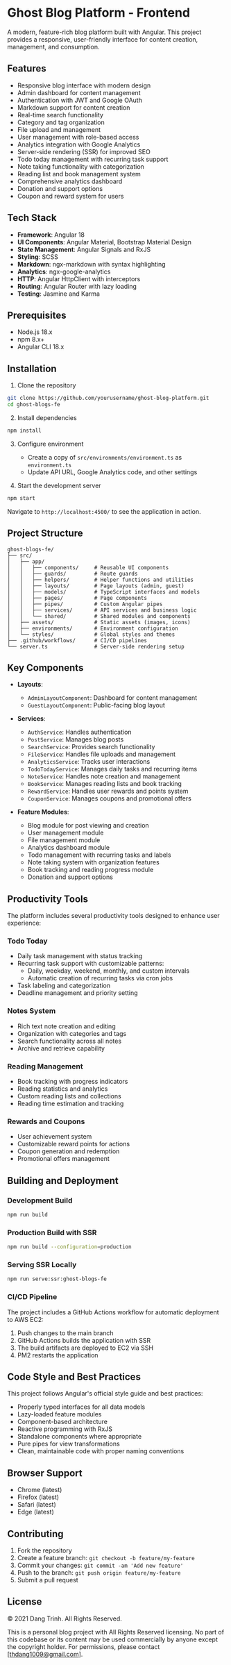 # Ghost Blog Platform - Frontend

A modern, feature-rich blog platform built with Angular. This project provides a responsive, user-friendly interface for content creation, management, and consumption.

## Features

- Responsive blog interface with modern design
- Admin dashboard for content management
- Authentication with JWT and Google OAuth
- Markdown support for content creation
- Real-time search functionality
- Category and tag organization
- File upload and management
- User management with role-based access
- Analytics integration with Google Analytics
- Server-side rendering (SSR) for improved SEO
- Todo today management with recurring task support
- Note taking functionality with categorization
- Reading list and book management system
- Comprehensive analytics dashboard
- Donation and support options
- Coupon and reward system for users

## Tech Stack

- **Framework**: Angular 18
- **UI Components**: Angular Material, Bootstrap Material Design
- **State Management**: Angular Signals and RxJS
- **Styling**: SCSS
- **Markdown**: ngx-markdown with syntax highlighting
- **Analytics**: ngx-google-analytics
- **HTTP**: Angular HttpClient with interceptors
- **Routing**: Angular Router with lazy loading
- **Testing**: Jasmine and Karma

## Prerequisites

- Node.js 18.x
- npm 8.x+
- Angular CLI 18.x

## Installation

1. Clone the repository
```bash
git clone https://github.com/yourusername/ghost-blog-platform.git
cd ghost-blogs-fe
```

2. Install dependencies
```bash
npm install
```

3. Configure environment
   - Create a copy of `src/environments/environment.ts` as `environment.ts`
   - Update API URL, Google Analytics code, and other settings

4. Start the development server
```bash
npm start
```
Navigate to `http://localhost:4500/` to see the application in action.

## Project Structure

```
ghost-blogs-fe/
├── src/
│   ├── app/
│   │   ├── components/     # Reusable UI components
│   │   ├── guards/         # Route guards
│   │   ├── helpers/        # Helper functions and utilities
│   │   ├── layouts/        # Page layouts (admin, guest)
│   │   ├── models/         # TypeScript interfaces and models
│   │   ├── pages/          # Page components
│   │   ├── pipes/          # Custom Angular pipes
│   │   ├── services/       # API services and business logic
│   │   └── shared/         # Shared modules and components
│   ├── assets/             # Static assets (images, icons)
│   ├── environments/       # Environment configuration
│   └── styles/             # Global styles and themes
├── .github/workflows/      # CI/CD pipelines
└── server.ts               # Server-side rendering setup
```

## Key Components

- **Layouts**: 
  - `AdminLayoutComponent`: Dashboard for content management
  - `GuestLayoutComponent`: Public-facing blog layout

- **Services**:
  - `AuthService`: Handles authentication
  - `PostService`: Manages blog posts
  - `SearchService`: Provides search functionality
  - `FileService`: Handles file uploads and management
  - `AnalyticsService`: Tracks user interactions
  - `TodoTodayService`: Manages daily tasks and recurring items
  - `NoteService`: Handles note creation and management
  - `BookService`: Manages reading lists and book tracking
  - `RewardService`: Handles user rewards and points system
  - `CouponService`: Manages coupons and promotional offers

- **Feature Modules**:
  - Blog module for post viewing and creation
  - User management module
  - File management module
  - Analytics dashboard module
  - Todo management with recurring tasks and labels
  - Note taking system with organization features
  - Book tracking and reading progress module
  - Donation and support options

## Productivity Tools

The platform includes several productivity tools designed to enhance user experience:

### Todo Today
- Daily task management with status tracking
- Recurring task support with customizable patterns:
  - Daily, weekday, weekend, monthly, and custom intervals
  - Automatic creation of recurring tasks via cron jobs
- Task labeling and categorization
- Deadline management and priority setting

### Notes System
- Rich text note creation and editing
- Organization with categories and tags
- Search functionality across all notes
- Archive and retrieve capability

### Reading Management
- Book tracking with progress indicators
- Reading statistics and analytics
- Custom reading lists and collections
- Reading time estimation and tracking

### Rewards and Coupons
- User achievement system
- Customizable reward points for actions
- Coupon generation and redemption
- Promotional offers management

## Building and Deployment

### Development Build
```bash
npm run build
```

### Production Build with SSR
```bash
npm run build --configuration=production
```

### Serving SSR Locally
```bash
npm run serve:ssr:ghost-blogs-fe
```

### CI/CD Pipeline

The project includes a GitHub Actions workflow for automatic deployment to AWS EC2:

1. Push changes to the main branch
2. GitHub Actions builds the application with SSR
3. The build artifacts are deployed to EC2 via SSH
4. PM2 restarts the application

## Code Style and Best Practices

This project follows Angular's official style guide and best practices:

- Properly typed interfaces for all data models
- Lazy-loaded feature modules
- Component-based architecture
- Reactive programming with RxJS
- Standalone components where appropriate
- Pure pipes for view transformations
- Clean, maintainable code with proper naming conventions

## Browser Support

- Chrome (latest)
- Firefox (latest)
- Safari (latest)
- Edge (latest)

## Contributing

1. Fork the repository
2. Create a feature branch: `git checkout -b feature/my-feature`
3. Commit your changes: `git commit -am 'Add new feature'`
4. Push to the branch: `git push origin feature/my-feature`
5. Submit a pull request

## License

© 2021 Dang Trinh. All Rights Reserved.

This is a personal blog project with All Rights Reserved licensing. No part of this codebase or its content may be used commercially by anyone except the copyright holder. For permissions, please contact [thdang1009@gmail.com].
